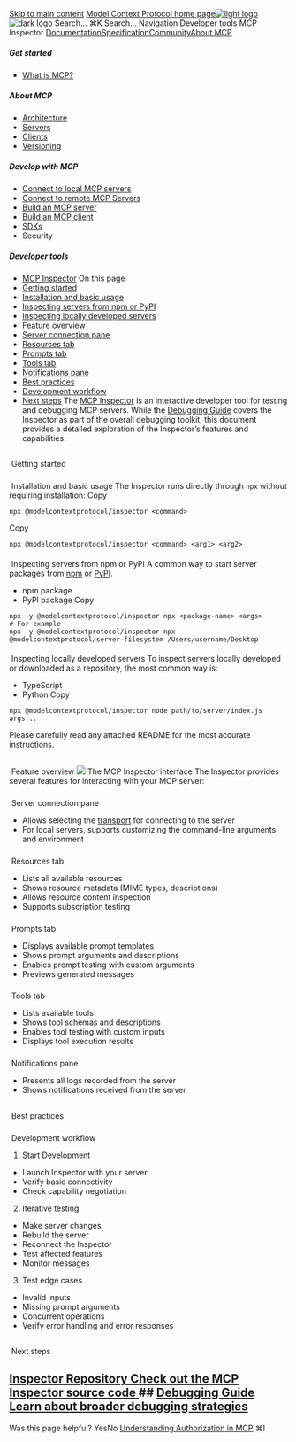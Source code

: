 [Skip to main content](#content-area)
[Model Context Protocol home page![light logo](https://mintcdn.com/mcp/4ZXF1PrDkEaJvXpn/logo/light.svg?fit=max&auto=format&n=4ZXF1PrDkEaJvXpn&q=85&s=4498cb8a57d574005f3dca62bdd49c95)![dark logo](https://mintcdn.com/mcp/4ZXF1PrDkEaJvXpn/logo/dark.svg?fit=max&auto=format&n=4ZXF1PrDkEaJvXpn&q=85&s=c0687c003f8f2cbdb24772ab4c8a522c)](/)
Search...
⌘K
Search...
Navigation
Developer tools
MCP Inspector
[Documentation](/docs/getting-started/intro)[Specification](/specification/2025-06-18)[Community](/community/communication)[About MCP](/about)
##### Get started
 * [What is MCP?](/docs/getting-started/intro)
##### About MCP
 * [Architecture](/docs/learn/architecture)
 * [Servers](/docs/learn/server-concepts)
 * [Clients](/docs/learn/client-concepts)
 * [Versioning](/specification/versioning)
##### Develop with MCP
 * [Connect to local MCP servers](/docs/develop/connect-local-servers)
 * [Connect to remote MCP Servers](/docs/develop/connect-remote-servers)
 * [Build an MCP server](/docs/develop/build-server)
 * [Build an MCP client](/docs/develop/build-client)
 * [SDKs](/docs/sdk)
 * Security
##### Developer tools
 * [MCP Inspector](/docs/tools/inspector)
On this page
 * [Getting started](#getting-started)
 * [Installation and basic usage](#installation-and-basic-usage)
 * [Inspecting servers from npm or PyPI](#inspecting-servers-from-npm-or-pypi)
 * [Inspecting locally developed servers](#inspecting-locally-developed-servers)
 * [Feature overview](#feature-overview)
 * [Server connection pane](#server-connection-pane)
 * [Resources tab](#resources-tab)
 * [Prompts tab](#prompts-tab)
 * [Tools tab](#tools-tab)
 * [Notifications pane](#notifications-pane)
 * [Best practices](#best-practices)
 * [Development workflow](#development-workflow)
 * [Next steps](#next-steps)
The [MCP Inspector](https://github.com/modelcontextprotocol/inspector) is an interactive developer tool for testing and debugging MCP servers. While the [Debugging Guide](/legacy/tools/debugging) covers the Inspector as part of the overall debugging toolkit, this document provides a detailed exploration of the Inspector’s features and capabilities.
## 
[​](#getting-started)
Getting started
### 
[​](#installation-and-basic-usage)
Installation and basic usage
The Inspector runs directly through `npx` without requiring installation:
Copy
```
npx @modelcontextprotocol/inspector <command>
```
Copy
```
npx @modelcontextprotocol/inspector <command> <arg1> <arg2>
```
#### 
[​](#inspecting-servers-from-npm-or-pypi)
Inspecting servers from npm or PyPI
A common way to start server packages from [npm](https://npmjs.com) or [PyPI](https://pypi.org).
 * npm package
 * PyPI package
Copy
```
npx -y @modelcontextprotocol/inspector npx <package-name> <args>
# For example
npx -y @modelcontextprotocol/inspector npx @modelcontextprotocol/server-filesystem /Users/username/Desktop
```
#### 
[​](#inspecting-locally-developed-servers)
Inspecting locally developed servers
To inspect servers locally developed or downloaded as a repository, the most common way is:
 * TypeScript
 * Python
Copy
```
npx @modelcontextprotocol/inspector node path/to/server/index.js args...
```
Please carefully read any attached README for the most accurate instructions.
## 
[​](#feature-overview)
Feature overview
![](https://mintcdn.com/mcp/4ZXF1PrDkEaJvXpn/images/mcp-inspector.png?fit=max&auto=format&n=4ZXF1PrDkEaJvXpn&q=85&s=83b12e2a457c96ef4ad17c7357236290)
The MCP Inspector interface
The Inspector provides several features for interacting with your MCP server:
### 
[​](#server-connection-pane)
Server connection pane
 * Allows selecting the [transport](/legacy/concepts/transports) for connecting to the server
 * For local servers, supports customizing the command-line arguments and environment
### 
[​](#resources-tab)
Resources tab
 * Lists all available resources
 * Shows resource metadata (MIME types, descriptions)
 * Allows resource content inspection
 * Supports subscription testing
### 
[​](#prompts-tab)
Prompts tab
 * Displays available prompt templates
 * Shows prompt arguments and descriptions
 * Enables prompt testing with custom arguments
 * Previews generated messages
### 
[​](#tools-tab)
Tools tab
 * Lists available tools
 * Shows tool schemas and descriptions
 * Enables tool testing with custom inputs
 * Displays tool execution results
### 
[​](#notifications-pane)
Notifications pane
 * Presents all logs recorded from the server
 * Shows notifications received from the server
## 
[​](#best-practices)
Best practices
### 
[​](#development-workflow)
Development workflow
 1. Start Development
 * Launch Inspector with your server
 * Verify basic connectivity
 * Check capability negotiation
 2. Iterative testing
 * Make server changes
 * Rebuild the server
 * Reconnect the Inspector
 * Test affected features
 * Monitor messages
 3. Test edge cases
 * Invalid inputs
 * Missing prompt arguments
 * Concurrent operations
 * Verify error handling and error responses
## 
[​](#next-steps)
Next steps
## [Inspector Repository Check out the MCP Inspector source code ](https://github.com/modelcontextprotocol/inspector)## [Debugging Guide Learn about broader debugging strategies ](/legacy/tools/debugging)
Was this page helpful?
YesNo
[Understanding Authorization in MCP](/docs/tutorials/security/authorization)
⌘I